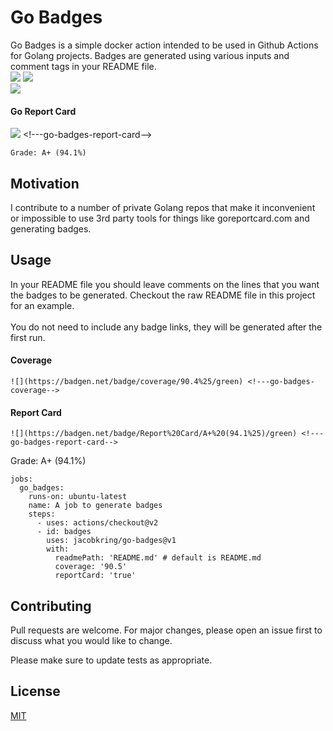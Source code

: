 # Go Badges

Go Badges is a simple docker action intended to be used in Github Actions for Golang projects. Badges are generated using various inputs and comment tags in your README file.
<br/>
![](https://badgen.net/badge/coverage/90.4%25/green) <!---go-badges-coverage-->
![](https://badgen.net/badge/release/v1.10.2/blue) <!---go-badges-version-->
<br/>![](https://badgen.net/badge/license/MIT/blue) <br/>
#### Go Report Card
![](https://badgen.net/badge/Report%20Card/A+%20(94.1%25)/green) <!---go-badges-report-card-->
```
Grade: A+ (94.1%)
```
## Motivation

I contribute to a number of private Golang repos that make it inconvenient or impossible to use 3rd party tools for things like goreportcard.com and generating badges.

## Usage

In your README file you should leave comments on the lines that you want the badges to be generated.
Checkout the raw README file in this project for an example. <br/><br/>You do not need to include any badge links,
they will be generated after the first run.

#### Coverage
```
![](https://badgen.net/badge/coverage/90.4%25/green) <!---go-badges-coverage-->
```
#### Report Card
```
![](https://badgen.net/badge/Report%20Card/A+%20(94.1%25)/green) <!---go-badges-report-card-->
```
Grade: A+ (94.1%)
```
jobs:
  go_badges:
    runs-on: ubuntu-latest
    name: A job to generate badges
    steps:
      - uses: actions/checkout@v2
      - id: badges
        uses: jacobkring/go-badges@v1
        with:
          readmePath: 'README.md' # default is README.md
          coverage: '90.5'
          reportCard: 'true'
```

## Contributing
Pull requests are welcome. For major changes, please open an issue first to discuss what you would like to change.

Please make sure to update tests as appropriate.

## License
[MIT](https://choosealicense.com/licenses/mit/)
